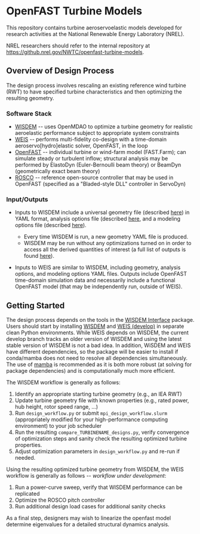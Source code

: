 # OpenFAST Turbine Models

This repository contains turbine aeroservoelastic models developed for research activities at the National Renewable Energy Laboratory (NREL). 

NREL researchers should refer to the internal repository at https://github.nrel.gov/NWTC/openfast-turbine-models.

## Overview of Design Process
The design process involves rescaling an existing reference wind turbine (RWT) to have specified turbine characteristics and then optimizing the resulting geometry.

### Software Stack

* [WISDEM](https://wisdem.readthedocs.io) -- uses OpenMDAO to optimize a turbine geometry for realistic aeroelastic performance subject to appropriate system constraints
* [WEIS](https://weis.readthedocs.io) -- performs multi-fidelity co-design with a time-domain aeroservo[hydro]elastic solver, OpenFAST, in the loop
* [OpenFAST](https://openfast.readthedocs.io) -- individual turbine or wind-farm model (FAST.Farm); can simulate steady or turbulent inflow; structural analysis may be performed by ElastoDyn (Euler-Bernoulli beam theory) or BeamDyn (geometrically exact beam theory)
* [ROSCO](https://rosco.readthedocs.io/) -- reference open-source controller that may be used in OpenFAST (specified as a "Bladed-style DLL" controller in ServoDyn)

### Input/Outputs

* Inputs to WISDEM include a universal geometry file (described [here](https://windio.readthedocs.io)) in YAML format, analysis options file (described [here](https://wisdem.readthedocs.io/en/master/inputs/analysis_schema.html#), and a modeling options file (described [here](https://wisdem.readthedocs.io/en/master/inputs/modeling_schema.html#)).

	* Every time WISDEM is run, a new geometry YAML file is produced.
	* WISDEM may be run without any optimizations turned on in order to access all the derived quantities of interest (a full list of outputs is found [here](https://wisdem.readthedocs.io/en/master/outputs.html)).

* Inputs to WEIS are similar to WISDEM, including geometry, analysis options, and modeling options YAML files. Outputs include OpenFAST time-domain simulation data and necessarily include a functional OpenFAST model (that may be independently run, outside of WEIS).

## Getting Started

The design process depends on the tools in the [WISDEM Interface](https://github.com/ewquon/WisdemInterface) package. Users should start by installing [WISDEM](https://github.com/WISDEM/WISDEM) and [WEIS (develop)](https://github.com/wisdem/weis/tree/develop) in separate clean Python environments. While WEIS depends on WISDEM, the current develop branch tracks an older version of WISDEM and using the latest stable version of WISDEM is not a bad idea. In addition, WiSDEM and WEIS have different dependencies, so the package will be easier to install if conda/mamba does not need to resolve all dependencies simultaneously. The use of [mamba](https://github.com/conda-forge/miniforge#mambaforge) is recommended as it is both more robust (at solving for package dependencies) and is computationally much more efficient. 

The WISDEM workflow is generally as follows:

1. Identify an appropriate starting turbine geometry (e.g., an IEA RWT)
2. Update turbine geometry file with known properties (e.g., rated power, hub height, rotor speed range, ...)
3. Run `design_workflow.py` or submit `mpi_design_workflow.slurm` (appropriately modified for your high-performance computing environment) to your job scheduler
4. Run the resulting `compare_TURBINENAME_designs.py`, verify convergence of optimization steps and sanity check the resulting optimized turbine properties.
5. Adjust optimization parameters in `design_workflow.py` and re-run if needed.

Using the resulting optimized turbine geometry from WISDEM, the WEIS workflow is generally as follows *-- workflow under development*:

1. Run a power-curve sweep, verify that WISDEM performance can be replicated
2. Optimize the ROSCO pitch controller
3. Run additional design load cases for additional sanity checks

As a final step, designers may wish to linearize the openfast model determine eigenvalues for a detailed structural dynamics analysis.
